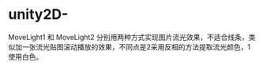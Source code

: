 # unity2D-
MoveLight1 和 MoveLight2 分别用两种方式实现图片流光效果，不适合线条，类似加一张流光贴图滚动播放的效果，不同点是2采用反相的方法提取流光颜色，1使用白色。
